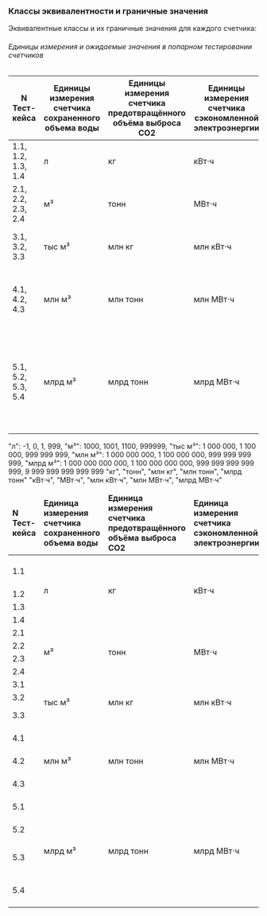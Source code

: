 ### Классы эквивалентности и граничные значения
Эквивалентные классы и их граничные значения для каждого счетчика:
###### Единицы измерения и ожидаемые значения в попарном тестировании счетчиков
|N Тест-кейса| Единицы измерения счетчика сохраненного объема воды |  Единицы измерения счетчика предотвращённого объёма выброса CO2 | Единицы измерения счетчика сэкономленной электроэнергии  | Граничные значения  | Ожидаемые значения |
| ------------ | ------------ | ------------ | ------------ | ------------ | ------------ |
| 1.1,<br>1.2,<br>1.3,<br>1.4| л  | кг  | кВт⋅ч  |  -1,<br> 0,<br> 1,<br> 999 | 0,<br> 0,<br> 1,<br> 999 |
| 2.1,<br>2.2,<br>2.3,<br>2.4| м³  | тонн  |  МВт⋅ч | 1000,<br> 1001,<br> 1100,<br> 999999  | 1,<br> 1,<br> 1.1,<br> 999.9  |
| 3.1,<br>3.2,<br>3.3| тыс м³  | млн кг   |  млн кВт⋅ч |  1 000 000,<br> 1 100 000,<br> 999 999 999 | 1,<br> 1.1,<br> 999.9 |
| 4.1,<br>4.2,<br>4.3| млн м³  | млн тонн  | млн МВт⋅ч  | 1 000 000 000,<br> 1 100 000 000,<br> 999 999 999 999  | 1,<br> 1.1,<br> 999.9  |
| 5.1,<br>5.2,<br>5.3,<br>5.4| млрд м³  |  млрд тонн | млрд МВт⋅ч  | 1 000 000 000 000,<br> 1 100 000 000 000,<br> 999 999 999 999 999,<br> 9 999 999 999 999 999  | 1,<br> 1.1,<br> 999.9,<br> 9 999.9/Не должно отобразиться  |

"л":  -1, 0, 1, 999,
"м³": 1000, 1001, 1100, 999999, 
"тыс м³": 1 000 000, 1 100 000, 999 999 999,
"млн м³": 1 000 000 000, 1 100 000 000, 999 999 999 999,
"млрд м³": 1 000 000 000 000, 1 100 000 000 000, 999 999 999 999 999, 9 999 999 999 999 999
"кг", "тонн", "млн кг", "млн тонн", "млрд тонн"
"кВт⋅ч", "МВт⋅ч", "млн кВт⋅ч", "млн МВт⋅ч", "млрд МВт⋅ч"

<table>
<thead>
		<tr>
			<td><strong>N Тест-кейса</strong></td>
			<td><strong>Единица измерения счетчика сохраненного объема воды</strong></td>
			<td><strong>Единица измерения счетчика предотвращённого объёма выброса CO2</strong></td>
			<td><strong>Единица измерения счетчика сэкономленной электроэнергии</strong></td>
			<td><strong>Граничное значения</strong></td>
			<td><strong>Ожидаемое значения</strong></td>
		</tr>
</thead>
	<tbody>
		<tr>
			<td>1.1</td>
			<td rowspan="4">л  </td>
			<td rowspan="4">кг </td>
			<td rowspan="4">кВт⋅ч </td>
			<td>-1</td>
			<td>0 / Не должно отобразиться</td>
		</tr>
		<tr>
			<td>1.2</td>
			<td>0</td>
			<td>0</td>
		</tr>
		<tr>
			<td>1.3</td>
			<td>1</td>
			<td>1</td>
		</tr>
		<tr>
			<td>1.4</td>
			<td>999</td>
			<td>999</td>
		</tr>
		<tr>
			<td>2.1</td>
			<td rowspan="4">м³ </td>
			<td rowspan="4">тонн</td>
			<td rowspan="4">МВт⋅ч</td>
			<td>1 000</td>
			<td>1</td>
		</tr>
		<tr>
			<td>2.2</td>
			<td>1 001</td>
			<td>1</td>
		</tr>
		<tr>
			<td>2.3</td>
			<td>1 100</td>
			<td>1.1</td>
		</tr>
		<tr>
			<td>2.4</td>
			<td>999 999</td>
			<td>999.9</td>
		</tr>
		<tr>
			<td>3.1</td>
			<td rowspan="3">тыс м³</td>
			<td rowspan="3">млн кг</td>
			<td rowspan="3">млн кВт⋅ч</td>
			<td>1 000 000</td>
			<td>1</td>
		</tr>
		<tr>
			<td>3.2</td>
			<td>1 100 000</td>
			<td>1.1</td>
		</tr>
		<tr>
			<td>3.3</td>
			<td>999 999 999</td>
			<td>999.9</td>
		</tr>
		<tr>
			<td>4.1</td>
			<td rowspan="3">млн м³ </td>
			<td rowspan="3">млн тонн</td>
			<td rowspan="3">млн МВт⋅ч</td>
			<td>1 000 000 000</td>
			<td>1</td>
		</tr>
		<tr>
			<td>4.2</td>
			<td>1 100 000 000</td>
			<td>1.1</td>
		</tr>
		<tr>
			<td>4.3</td>
			<td>999 999 999 999</td>
			<td>999.9</td>
		</tr>
		<tr>
			<td>5.1</td>
			<td rowspan="4">млрд м³</td>
			<td rowspan="4">млрд тонн</td>
			<td rowspan="4">млрд МВт⋅ч</td>
			<td>1 000 000 000 000</td>
			<td>1</td>
		</tr>
		<tr>
			<td>5.2</td>
			<td>1 100 000 000 000</td>
			<td>1.1</td>
		</tr>
		<tr>
			<td>5.3</td>
			<td>999 999 999 999 999</td>
			<td>999.9</td>
		</tr>
		<tr>
			<td>5.4</td>
			<td>9 999 999 999 999 999</td>
			<td>9 999.9 / Не должно отобразиться</td>
		</tr>
	</tbody>
</table>